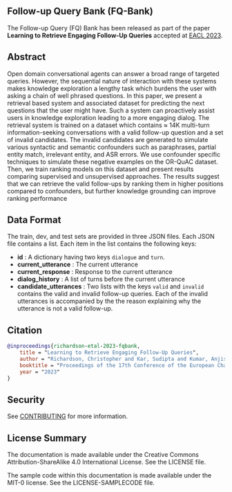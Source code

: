 ## Follow-up Query Bank (FQ-Bank)

The Follow-up Query (FQ) Bank has been released as part of the paper **Learning to Retrieve Engaging Follow-Up Queries** accepted at <a href="https://2023.eacl.org/" target="_blank">EACL 2023</a>.

## Abstract
Open domain conversational agents can answer a broad range of targeted queries. However, the sequential nature of interaction with these systems makes knowledge exploration a lengthy task which burdens the user with asking a chain
of well phrased questions. In this paper, we present a retrieval based system and associated dataset for predicting the next questions that the user might have. Such a system can proactively assist users in knowledge exploration leading to a more engaging dialog. The retrieval system is trained on a dataset which contains ≈ 14K multi-turn information-seeking conversations with a valid follow-up question and a set of invalid candidates. The invalid candidates are generated to simulate various syntactic and semantic confounders such as paraphrases, partial entity match, irrelevant entity, and ASR errors. We use confounder specific techniques to simulate these negative examples on the OR-QuAC dataset. Then, we train ranking models on this dataset and present results comparing supervised and unsupervised approaches. The results suggest that we can retrieve the valid follow-ups by ranking them in higher positions compared to confounders, but further knowledge grounding can improve ranking performance


## Data Format
The train, dev, and test sets are provided in three JSON files. Each JSON file contains a list. Each item in the list contains the following keys:

* **id** : A dictionary having two keys `dialogue` and `turn`.
* **current_utterance** : The current utterance
* **current_response** : Response to the current utterance
* **dialog_history** : A list of turns before the current utterance
* **candidate_utterances** : Two lists with the keys `valid` and `invalid` contains the valid and invalid follow-up queries. Each of the invalid utterances is accompanied by the the reason explaining why the utterance is not a valid follow-up.


## Citation
```bibtex
@inproceedings{richardson-etal-2023-fqbank,
    title = "Learning to Retrieve Engaging Follow-Up Queries",
    author = "Richardson, Christopher and Kar, Sudipta and Kumar, Anjishnu and Ramachandran, Anand and Zia Khan, Omar and Raeesy, Zeynab and Sethy, Abhinav",
    booktitle = "Proceedings of the 17th Conference of the European Chapter of the Association for Computational Linguistics",
    year = "2023"
}
```

## Security

See [CONTRIBUTING](CONTRIBUTING.md#security-issue-notifications) for more information.

## License Summary

The documentation is made available under the Creative Commons Attribution-ShareAlike 4.0 International License. See the LICENSE file.

The sample code within this documentation is made available under the MIT-0 license. See the LICENSE-SAMPLECODE file.
